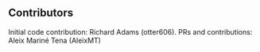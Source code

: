 ## Contributors

Initial code contribution: Richard Adams (otter606).
PRs and contributions: Aleix Mariné Tena (AleixMT)
